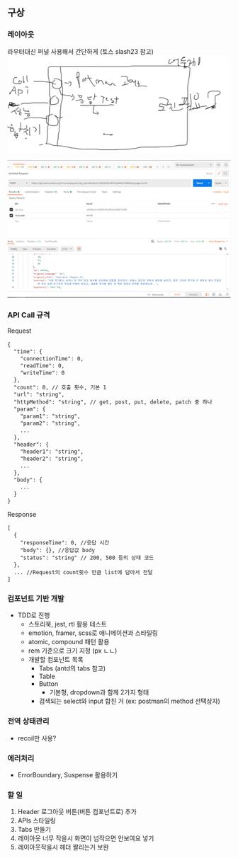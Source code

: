 ## 구상
### 레이아웃
라우터대신 퍼널 사용해서 간단하게 (토스 slash23 참고)
![image-20230614234956754](README.assets/image-20230614234956754.png)

![image-20230614235105261](README.assets/image-20230614235105261.png)


### API Call 규격
Request
```
{
  "time": {
    "connectionTime": 0,
    "readTime": 0,
    "writeTime": 0
  },
  "count": 0, // 호출 횟수, 기본 1 
  "url": "string",
  "httpMethod": "string", // get, post, put, delete, patch 중 하나
  "param": {
    "param1": "string",
    "param2": "string",
    ...
  },
  "header": {
    "header1": "string",
    "header2": "string",
    ...
  },
  "body": {
    ...
  }
}
```

Response
```
[
  {
    "responseTime": 0, //응답 시간
    "body": {}, //응답값 body
    "status": "string" // 200, 500 등의 상태 코드
  },
  ... //Request의 count횟수 만큼 list에 담아서 전달
]
```





### 컴포넌트 기반 개발

- TDD로 진행
  - 스토리북, jest, rtl 활용 테스트
  - emotion, framer, scss로 애니메이션과 스타일링
  - atomic, compound 패턴 활용
  - rem 기준으로 크기 지정 (px ㄴㄴ)
  - 개발할 컴포넌트 목록
    - Tabs (antd의 tabs 참고)
    - Table
    - Button
      - 기본형, dropdown과 함께 2가지 형태
    - 검색되는 select와 input 합친 거 (ex: postman의 method 선택상자)

### 전역 상태관리
- recoil만 사용?

### 에러처리
- ErrorBoundary, Suspense 활용하기


### 할 일

1. Header 로그아웃 버튼(버튼 컴포넌트로) 추가
2. APIs 스타일링
3. Tabs 만들기
4. 레이아웃 너무 작을시 화면이 넘작으면 안보여요 넣기
5. 레이아웃작을시 헤더 짤리는거 보완
